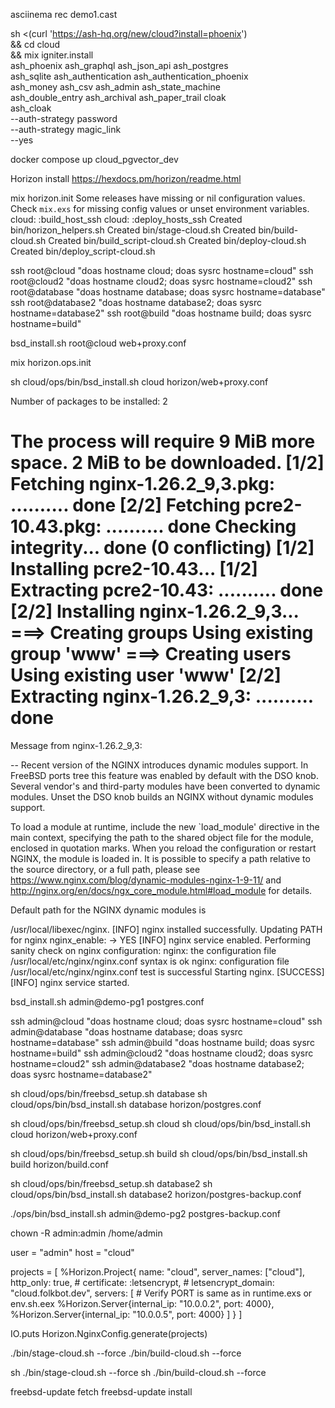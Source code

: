 
asciinema rec demo1.cast

sh <(curl 'https://ash-hq.org/new/cloud?install=phoenix') \
    && cd cloud \
    && mix igniter.install \
    ash_phoenix ash_graphql ash_json_api ash_postgres \
    ash_sqlite ash_authentication ash_authentication_phoenix \
    ash_money ash_csv ash_admin ash_state_machine \
    ash_double_entry ash_archival ash_paper_trail cloak \
    ash_cloak \
    --auth-strategy password \
    --auth-strategy magic_link \
    --yes


 docker compose up cloud_pgvector_dev   


 Horizon install https://hexdocs.pm/horizon/readme.html


 mix horizon.init
Some releases have missing or nil configuration values.
Check `mix.exs` for missing config values or unset environment variables.
cloud: :build_host_ssh
cloud: :deploy_hosts_ssh
Created   bin/horizon_helpers.sh
Created   bin/stage-cloud.sh
Created   bin/build-cloud.sh
Created   bin/build_script-cloud.sh
Created   bin/deploy-cloud.sh
Created   bin/deploy_script-cloud.sh


ssh root@cloud "doas hostname cloud; doas sysrc hostname=cloud"
ssh root@cloud2 "doas hostname cloud2; doas sysrc hostname=cloud2"
ssh root@database "doas hostname database; doas sysrc hostname=database"
ssh root@database2 "doas hostname database2; doas sysrc hostname=database2"
ssh root@build "doas hostname build; doas sysrc hostname=build"

bsd_install.sh root@cloud web+proxy.conf


mix horizon.ops.init

 sh cloud/ops/bin/bsd_install.sh cloud horizon/web+proxy.conf


 Number of packages to be installed: 2

The process will require 9 MiB more space.
2 MiB to be downloaded.
[1/2] Fetching nginx-1.26.2_9,3.pkg: .......... done
[2/2] Fetching pcre2-10.43.pkg: .......... done
Checking integrity... done (0 conflicting)
[1/2] Installing pcre2-10.43...
[1/2] Extracting pcre2-10.43: .......... done
[2/2] Installing nginx-1.26.2_9,3...
===> Creating groups
Using existing group 'www'
===> Creating users
Using existing user 'www'
[2/2] Extracting nginx-1.26.2_9,3: .......... done
=====
Message from nginx-1.26.2_9,3:

--
Recent version of the NGINX introduces dynamic modules support.  In
FreeBSD ports tree this feature was enabled by default with the DSO
knob.  Several vendor's and third-party modules have been converted
to dynamic modules.  Unset the DSO knob builds an NGINX without
dynamic modules support.

To load a module at runtime, include the new `load_module'
directive in the main context, specifying the path to the shared
object file for the module, enclosed in quotation marks.  When you
reload the configuration or restart NGINX, the module is loaded in.
It is possible to specify a path relative to the source directory,
or a full path, please see
https://www.nginx.com/blog/dynamic-modules-nginx-1-9-11/ and
http://nginx.org/en/docs/ngx_core_module.html#load_module for
details.

Default path for the NGINX dynamic modules is

/usr/local/libexec/nginx.
[INFO] nginx installed successfully.
Updating PATH for nginx
nginx_enable:  -> YES
[INFO] nginx service enabled.
Performing sanity check on nginx configuration:
nginx: the configuration file /usr/local/etc/nginx/nginx.conf syntax is ok
nginx: configuration file /usr/local/etc/nginx/nginx.conf test is successful
Starting nginx.
[SUCCESS] [INFO] nginx service started.


bsd_install.sh admin@demo-pg1 postgres.conf



ssh admin@cloud "doas hostname cloud; doas sysrc hostname=cloud"
ssh admin@database "doas hostname database; doas sysrc hostname=database"
ssh admin@build "doas hostname build; doas sysrc hostname=build"
ssh admin@cloud2 "doas hostname cloud2; doas sysrc hostname=cloud2"
ssh admin@database2 "doas hostname database2; doas sysrc hostname=database2"


sh cloud/ops/bin/freebsd_setup.sh database
sh cloud/ops/bin/bsd_install.sh database horizon/postgres.conf


sh cloud/ops/bin/freebsd_setup.sh cloud
sh cloud/ops/bin/bsd_install.sh cloud horizon/web+proxy.conf


sh cloud/ops/bin/freebsd_setup.sh build
sh cloud/ops/bin/bsd_install.sh build horizon/build.conf


sh cloud/ops/bin/freebsd_setup.sh database2
sh cloud/ops/bin/bsd_install.sh database2 horizon/postgres-backup.conf


./ops/bin/bsd_install.sh admin@demo-pg2 postgres-backup.conf


chown -R admin:admin /home/admin



user = "admin"
host = "cloud"

projects = [
  %Horizon.Project{
    name: "cloud",
    server_names: ["cloud"],
    http_only: true,
    # certificate: :letsencrypt,
    # letsencrypt_domain: "cloud.folkbot.dev",
    servers: [
      # Verify PORT is same as in runtime.exs or env.sh.eex
      %Horizon.Server{internal_ip: "10.0.0.2", port: 4000},
      %Horizon.Server{internal_ip: "10.0.0.5", port: 4000}
    ]
  }
]


 IO.puts Horizon.NginxConfig.generate(projects)


 ./bin/stage-cloud.sh --force
 ./bin/build-cloud.sh --force

sh ./bin/stage-cloud.sh --force
sh ./bin/build-cloud.sh --force 


freebsd-update fetch
freebsd-update install